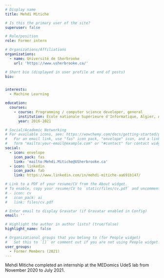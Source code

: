 ```yaml
---
# Display name
title: Mehdi Mitiche

# Is this the primary user of the site?
superuser: false

# Role/position
role: Former intern

# Organizations/Affiliations
organizations:
  - name: Université de Sherbrooke
    url: 'https://www.usherbrooke.ca/'

# Short bio (displayed in user profile at end of posts)
bio: 


interests:
  - Machine Learning

education:
  courses:
    - course: Programming / computer science developer, general
      institution: École nationale Supérieure d'Informatique, Algier, Algeria
      year: 2016-2021

# Social/Academic Networking
# For available icons, see: https://wowchemy.com/docs/getting-started/page-builder/#icons
#   For an email link, use "fas" icon pack, "envelope" icon, and a link in the
#   form "mailto:your-email@example.com" or "#contact" for contact widget.
social:
  - icon: envelope
    icon_pack: fas
    link: 'mailto:Mehdi.Mitiche@USherbrooke.ca'
  - icon: linkedin
    icon_pack: fab
    link: https://www.linkedin.com/in/mehdi-mitiche-aa691b147/

# Link to a PDF of your resume/CV from the About widget.
# To enable, copy your resume/CV to `static/files/cv.pdf` and uncomment the lines below.
# - icon: cv
#   icon_pack: ai
#   link: files/cv.pdf

# Enter email to display Gravatar (if Gravatar enabled in Config)
email: ''

# Highlight the author in author lists? (true/false)
highlight_name: false

# Organizational groups that you belong to (for People widget)
#   Set this to `[]` or comment out if you are not using People widget.
user_groups:
  - Former Members (2021)
---
```


Mehdi Mitiche completed an internship at the MEDomics UdeS lab from November 2020 to July 2021.
